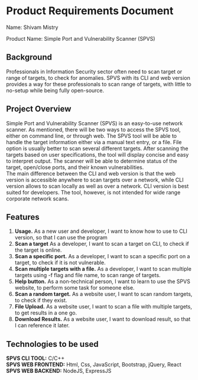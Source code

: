 # Product Requirements Document
Name: Shivam Mistry

Product Name: Simple Port and Vulnerability Scanner (SPVS)

## Background
Professionals in Information Security sector often need to scan target or range of targets, to check for anomalies. SPVS with its CLI and web version provides a way for these professionals to scan range of targets, with little to no-setup while being fully open-source.

## Project Overview
Simple Port and Vulnerability Scanner (SPVS) is an easy-to-use network scanner. As mentioned, there will be two ways to access the SPVS tool, either on command line, or through web. The SPVS tool will be able to handle the target information either via a manual text entry, or a file. File option is usually better to scan several different targets. After scanning the targets based on user specifications, the tool will display concise and easy to interpret output. The scanner will be able to determine status of the target, open/close ports, and their known vulnerabilities.   
The main difference between the CLI and web version is that the web version is accessible anywhere to scan targets over a network, while CLI version allows to scan locally as well as over a network. CLI version is best suited for developers. The tool, however, is not intended for wide range corporate network scans.

## Features
1. **Usage.** As a new user and developer, I want to know how to use to CLI version, so that I can use the program
2. **Scan a target** As a developer, I want to scan a target on CLI, to check if the target is online.
3. **Scan a specific port.** As a developer, I want to scan a specific port on a target, to check if it is not vulnerable.
4. **Scan multiple targets with a file.** As a developer, I want to scan multiple targets using -f flag and file name, to scan range of targets.
5. **Help button.** As a non-technical person, I want to learn to use the SPVS website, to perform some task for someone else.
6. **Scan a random target.** As a website user, I want to scan random targets, to check if they exist.
7. **File Upload.** As a website user, I want to scan a file with multiple targets, to get results in a one go.
8. **Download Results.** As a website user, I want to download result, so that I can reference it later.

## Technologies to be used
**SPVS CLI TOOL:** C/C++   
**SPVS WEB FRONTEND:** Html, Css, JavaScript, Bootstrap, jQuery, React   
**SPVS WEB BACKEND:** NodeJS, ExpressJS   
